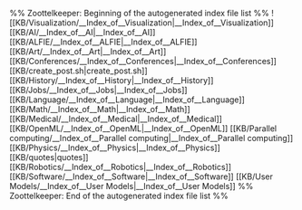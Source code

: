 %% Zoottelkeeper: Beginning of the autogenerated index file list  %%
 ![[KB/Visualization/__Index_of__Visualization|__Index_of__Visualization]]
 [[KB/AI/__Index_of__AI|__Index_of__AI]]
 [[KB/ALFIE/__Index_of__ALFIE|__Index_of__ALFIE]]
 [[KB/Art/__Index_of__Art|__Index_of__Art]]
 [[KB/Conferences/__Index_of__Conferences|__Index_of__Conferences]]
 [[KB/create_post.sh|create_post.sh]]
 [[KB/History/__Index_of__History|__Index_of__History]]
 [[KB/Jobs/__Index_of__Jobs|__Index_of__Jobs]]
 [[KB/Language/__Index_of__Language|__Index_of__Language]]
 [[KB/Math/__Index_of__Math|__Index_of__Math]]
 [[KB/Medical/__Index_of__Medical|__Index_of__Medical]]
 [[KB/OpenML/__Index_of__OpenML|__Index_of__OpenML]]
 [[KB/Parallel computing/__Index_of__Parallel computing|__Index_of__Parallel computing]]
 [[KB/Physics/__Index_of__Physics|__Index_of__Physics]]
 [[KB/quotes|quotes]]
 [[KB/Robotics/__Index_of__Robotics|__Index_of__Robotics]]
 [[KB/Software/__Index_of__Software|__Index_of__Software]]
 [[KB/User Models/__Index_of__User Models|__Index_of__User Models]]
%% Zoottelkeeper: End of the autogenerated index file list  %%
